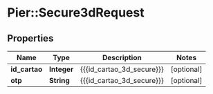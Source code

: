 # Pier::Secure3dRequest

## Properties
Name | Type | Description | Notes
------------ | ------------- | ------------- | -------------
**id_cartao** | **Integer** | {{{id_cartao_3d_secure}}} | [optional] 
**otp** | **String** | {{{id_cartao_3d_secure}}} | [optional] 


